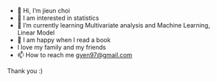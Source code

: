 - 👋 Hi, I’m jieun choi
- 👀 I am interested in statistics
- 🌱 I’m currently learning Multivariate analysis and Machine Learning, Linear Model 
- 💞️ I am happy when I read a book
- I love my family and my friends
- 📫 How to reach me gyen97@gmail.com

Thank you :)

<!---
gyen97/gyen97 is a ✨ special ✨ repository because its `README.md` (this file) appears on your GitHub profile.
You can click the Preview link to take a look at your changes.
--->
